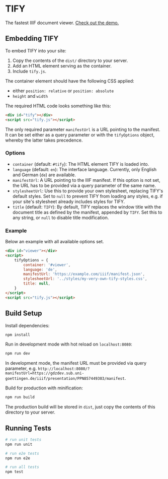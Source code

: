 # TIFY

The fastest IIIF document viewer. [Check out the demo.](https://subugoe.github.io/tify/demo.html?manifestUrl=https://gdzdev.sub.uni-goettingen.de/iiif/presentation/PPN857449303/manifest)

## Embedding TIFY

To embed TIFY into your site:
1. Copy the contents of the `dist/` directory to your server.
2. Add an HTML element serving as the container.
3. Include `tify.js`.

The container element should have the following CSS applied:
- either `position: relative` or `position: absolute`
- `height` and `width`

The required HTML code looks something like this:

``` html
<div id="tify"></div>
<script src="tify.js"></script>
```

The only required parameter `manifestUrl` is a URL pointing to the manifest. It can be set either as a query parameter or with the `tifyOptions` object, whereby the latter takes precedence.

### Options
- `container` (default: `#tify`): The HTML element TIFY is loaded into.
- `language` (default: `en`): The interface language. Currently, only English and German (`de`) are available.
- `manifestUrl`: A URL pointing to the IIIF manifest. If this option is not set, the URL has to be provided via a query parameter of the same name.
- `stylesheetUrl`: Use this to provide your own stylesheet, replacing TIFY's default styles. Set to `null` to prevent TIFY from loading any styles, e.g. if your site's stylesheet already includes styles for TIFY.
- `title` (default: `TIFY`): By default, TIFY replaces the window title with the document title as defined by the manifest, appended by `TIFY`. Set this to any string, or `null` to disable title modification.

### Example

Below an example with all available options set.

``` html
<div id="viewer"></div>
<script>
	tifyOptions = {
		container: '#viewer',
		language: 'de',
		manifestUrl: 'https://example.com/iiif/manifest.json',
		stylesheetUrl: '../styles/my-very-own-tify-styles.css',
		title: null,
	}
</script>
<script src="tify.js"></script>
```

## Build Setup

Install dependencies:

``` bash
npm install
```

Run in development mode with hot reload on `localhost:8080`:

``` bash
npm run dev
```

In development mode, the manifest URL must be provided via query parameter, e.g. `http://localhost:8080/?manifestUrl=https://gdzdev.sub.uni-goettingen.de/iiif/presentation/PPN857449303/manifest`.

Build for production with minification:

``` bash
npm run build
```

The production build will be stored in `dist`, just copy the contents of this directory to your server.

## Running Tests

``` bash
# run unit tests
npm run unit

# run e2e tests
npm run e2e

# run all tests
npm test
```
